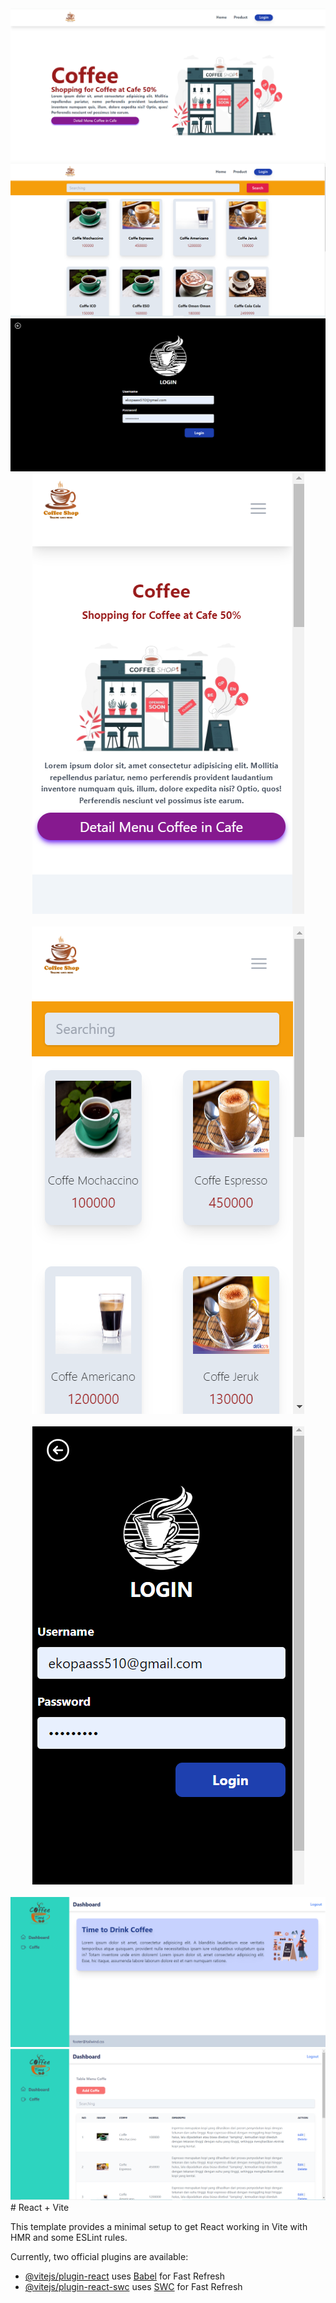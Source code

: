 <img src="https://github.com/ekopurnama25/react-learning/blob/master/PAGE_WEB_COFFE/01.PNG" />
<br/>
<img src="https://github.com/ekopurnama25/react-learning/blob/master/PAGE_WEB_COFFE/02.PNG" />
<br/>
<img src="https://github.com/ekopurnama25/react-learning/blob/master/PAGE_WEB_COFFE/03.PNG" />
<br/>
<center>
<img src="https://github.com/ekopurnama25/react-learning/blob/master/PAGE_WEB_COFFE/04.PNG" /></center>
<br/>
<center>
<img src="https://github.com/ekopurnama25/react-learning/blob/master/PAGE_WEB_COFFE/05.PNG" />
</center>
<br/>
<center>
<img src="https://github.com/ekopurnama25/react-learning/blob/master/PAGE_WEB_COFFE/06.PNG" />
</center>
<br/>
<img src="https://github.com/ekopurnama25/react-learning/blob/master/PAGE_WEB_COFFE/07.PNG" />
<br/>
<img src="https://github.com/ekopurnama25/react-learning/blob/master/PAGE_WEB_COFFE/08.PNG" />
<br/>
# React + Vite

This template provides a minimal setup to get React working in Vite with HMR and some ESLint rules.

Currently, two official plugins are available:

- [@vitejs/plugin-react](https://github.com/vitejs/vite-plugin-react/blob/main/packages/plugin-react/README.md) uses [Babel](https://babeljs.io/) for Fast Refresh
- [@vitejs/plugin-react-swc](https://github.com/vitejs/vite-plugin-react-swc) uses [SWC](https://swc.rs/) for Fast Refresh
